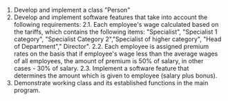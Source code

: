 1. Develop and implement a class "Person"
2. Develop and implement software features that take into account the following requirements:
	2.1. Each employee's wage calculated based on the tariffs, which contains the following items: "Specialist", "Specialist 1 category", "Specialist Category 2","Specialist of higher category", "Head of Department"," Director".
	2.2. Each employee is assigned premium rates on the basis that if employee's wage less than the average wages of all employees, the amount of premium is 50% of salary, in other cases - 30% of salary.
	2.3. Implement a software feature that determines the amount which is given to employee (salary plus bonus).
3. Demonstrate working class and its established functions in the main program.
